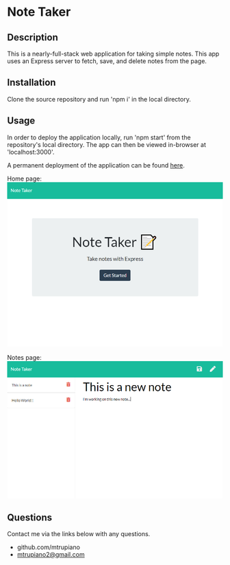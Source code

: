 # Note Taker

## Description
This is a nearly-full-stack web application for taking simple notes. This app uses an Express server to fetch, save, and delete notes from the page.

## Installation
Clone the source repository and run 'npm i' in the local directory.

## Usage
In order to deploy the application locally, run 'npm start' from the repository's local directory. The app can then be viewed in-browser at 'localhost:3000'.

A permanent deployment of the application can be found [here](https://note-taker-mst.herokuapp.com/).

Home page:
![screengrab01](/screengrabs/screengrab01.png)

Notes page:
![screengrab02](/screengrabs/screengrab02.png)

## Questions
Contact me via the links below with any questions.
 - github.com/mtrupiano
 - mtrupiano2@gmail.com